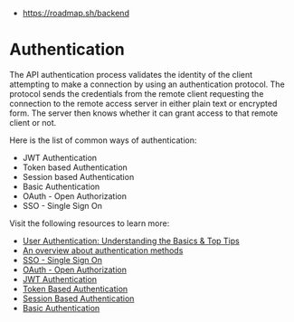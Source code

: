 

- https://roadmap.sh/backend

# Authentication

The API authentication process validates the identity of the client  attempting to make a connection by using an authentication protocol. The protocol sends the credentials from the remote client requesting the  connection to the remote access server in either plain text or encrypted form. The server then knows whether it can grant access to that remote  client or not.

Here is the list of common ways of authentication:

- JWT Authentication
- Token based Authentication
- Session based Authentication
- Basic Authentication
- OAuth - Open Authorization
- SSO - Single Sign On

Visit the following resources to learn more:

- [User Authentication: Understanding the Basics & Top Tips](https://swoopnow.com/user-authentication/)
- [An overview about authentication methods](https://betterprogramming.pub/how-do-you-authenticate-mate-f2b70904cc3a)
- [SSO - Single Sign On](https://roadmap.sh/guides/sso)
- [OAuth - Open Authorization](https://roadmap.sh/guides/oauth)
- [JWT Authentication](https://roadmap.sh/guides/jwt-authentication)
- [Token Based Authentication](https://roadmap.sh/guides/token-authentication)
- [Session Based Authentication](https://roadmap.sh/guides/session-authentication)
- [Basic Authentication](https://roadmap.sh/guides/basic-authentication)